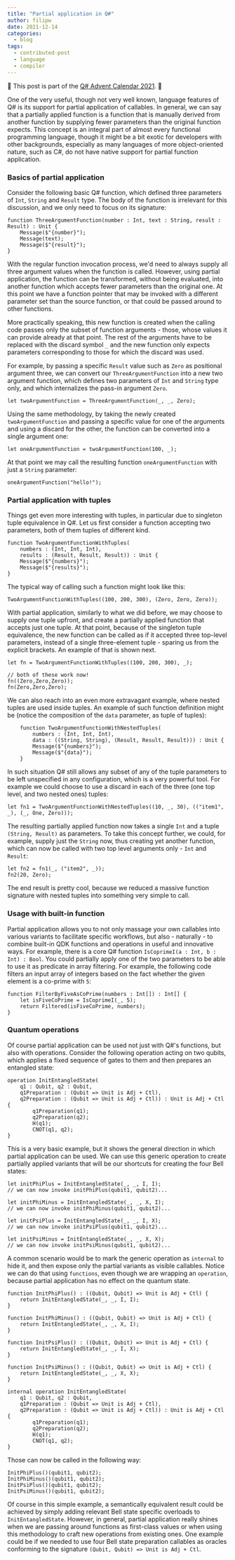 ```yaml
---
title: "Partial application in Q#"
author: filipw
date: 2021-12-14
categories:
  - blog
tags:
  - contributed-post
  - language
  - compiler
---
```


🎄 This post is part of the [Q# Advent Calendar 2021](https://devblogs.microsoft.com/qsharp/q-advent-calendar-2021/). 🎅

One of the very useful, though not very well known, language features of Q# is its support for partial application of callables. In general, we can say that a partially applied function is a function that is manually derived from another function by supplying fewer parameters than the original function expects. This concept is an integral part of almost every functional programming language, though it might be a bit exotic for developers with other backgrounds, especially as many languages of more object-oriented nature, such as C#, do not have native support for partial function application.

### Basics of partial application

Consider the following basic Q# function, which defined three parameters of `Int`, `String` and `Result` type. The body of the function is irrelevant for this discussion, and we only need to focus on its signature:

```
function ThreeArgumentFunction(number : Int, text : String, result : Result) : Unit {
    Message($"{number}");
    Message(text);
    Message($"{result}");
}
```

With the regular function invocation process, we'd need to always supply all three argument values when the function is called. However, using partial application, the function can be transformed, without being evaluated, into another function which accepts fewer parameters than the original one. At this point we have a function pointer that may be invoked with a different parameter set than the source function, or that could be passed around to other functions.

More practically speaking, this new function is created when the calling code passes only the subset of function arguments - those, whose values it can provide already at that point. The rest of the arguments have to be replaced with the discard symbol `_` and the new function only expects parameters corresponding to those for which the discard was used.

For example, by passing a specific `Result` value such as `Zero` as positional argument three, we can convert our `ThreeArgumentFunction` into a new two argument function, which defines two parameters of `Int` and `String` type only, and which internalizes the pass-in argument `Zero`.

```
let twoArgumentFunction = ThreeArgumentFunction(_, _, Zero); 
```

Using the same methodology, by taking the newly created `twoArgumentFunction` and passing a specific value for one of the arguments and using a discard for the other, the function can be converted into a single argument one:

```
let oneArgumentFunction = twoArgumentFunction(100, _); 
```

At that point we may call the resulting function `oneArgumentFunction` with just a `String` parameter:

```
oneArgumentFunction("hello!"); 
```

### Partial application with tuples

Things get even more interesting with tuples, in particular due to singleton tuple equivalence in Q#. Let us first consider a function accepting two parameters, both of them tuples of different kind.

```
function TwoArgumentFunctionWithTuples(
	numbers : (Int, Int, Int), 
	results : (Result, Result, Result)) : Unit {
    Message($"{numbers}");
    Message($"{results}");
}
```

The typical way of calling such a function might look like this:

```
TwoArgumentFunctionWithTuples((100, 200, 300), (Zero, Zero, Zero));
```

With partial application, similarly to what we did before, we may choose to supply one tuple upfront, and create a partially applied function that accepts just one tuple. At that point, because of the singleton tuple equivalence, the new function can be called as if it accepted three top-level parameters, instead of a single three-element tuple - sparing us from the explicit brackets. An example of that is shown next. 

```
let fn = TwoArgumentFunctionWithTuples((100, 200, 300), _);

// both of these work now!
fn((Zero,Zero,Zero)); 
fn(Zero,Zero,Zero); 
```

We can also reach into an even more extravagant example, where nested tuples are used inside tuples. An example of such function definition might be (notice the composition of the `data` parameter, as tuple of tuples):

```
    function TwoArgumentFunctionWithNestedTuples(
    	numbers : (Int, Int, Int), 
    	data : ((String, String), (Result, Result, Result))) : Unit {
        Message($"{numbers}");
        Message($"{data}");
    }
```

In such situation Q# still allows any subset of any of the tuple parameters to be left unspecified in any configuration, which is a very powerful tool. For example we could choose to use a discard in each of the three (one top level, and two nested ones) tuples:

```
let fn1 = TwoArgumentFunctionWithNestedTuples((10, _, 30), (("item1", _), (_, One, Zero)));
```

The resulting partially applied function now takes a single `Int` and a tuple `(String, Result)` as parameters. To take this concept further, we could, for example, supply just the `String` now, thus creating yet another function, which can now be called with two top level arguments only - `Int` and `Result`:

```
let fn2 = fn1(_, ("item2", _));
fn2(20, Zero); 
```

The end result is pretty cool, because we reduced a massive function signature with nested tuples into something very simple to call.

### Usage with built-in function

Partial application allows you to not only massage your own callables into various variants to facilitate specific workflows, but also - naturally - to combine built-in QDK functions and operations in useful and innovative ways. For example, there is a core Q# function `IsCoprimeI(a : Int, b : Int) : Bool`. You could partially apply one of the two parameters to be able to use it as predicate in array filtering. For example, the following code filters an input array of integers based on the fact whether the given element is a co-prime with `5`: 

```
function FilterByFiveAsCoPrime(numbers : Int[]) : Int[] {
    let isFiveCoPrime = IsCoprimeI(_, 5);
    return Filtered(isFiveCoPrime, numbers);
}   
```

### Quantum operations

Of course partial application can be used not just with Q#'s functions, but also with operations. Consider the following operation acting on two qubits, which applies a fixed sequence of gates to them and then prepares an entangled state:

```
operation InitEntangledState(
    q1 : Qubit, q2 : Qubit, 
    q1Preparation : (Qubit => Unit is Adj + Ctl), 
    q2Preparation : (Qubit => Unit is Adj + Ctl)) : Unit is Adj + Ctl {
        q1Preparation(q1);
        q2Preparation(q2);
        H(q1);
        CNOT(q1, q2);
}
```

This is a very basic example, but it shows the general direction in which partial application can be used. We can use this generic operation to create partially applied variants that will be our shortcuts for creating the four Bell states:

```
let initPhiPlus = InitEntangledState(_, _, I, I);
// we can now invoke initPhiPlus(qubit1, qubit2)...

let initPhiMinus = InitEntangledState(_, _, X, I);
// we can now invoke initPhiMinus(qubit1, qubit2)...

let initPsiPlus = InitEntangledState(_, _, I, X);
// we can now invoke initPsiPlus(qubit1, qubit2)...

let initPsiMinus = InitEntangledState(_, _, X, X);
// we can now invoke initPsiMinus(qubit1, qubit2)...
```

A common scenario would be to mark the generic operation as `internal` to hide it, and then expose only the partial variants as visible callables. Notice we can do that using `functions`, even though we are wrapping an `operation`, because partial application has no effect on the quantum state.

```
function InitPhiPlus() : ((Qubit, Qubit) => Unit is Adj + Ctl) {
    return InitEntangledState(_, _, I, I);
}

function InitPhiMinus() : ((Qubit, Qubit) => Unit is Adj + Ctl) {
    return InitEntangledState(_, _, X, I);
}

function InitPsiPlus() : ((Qubit, Qubit) => Unit is Adj + Ctl) {
    return InitEntangledState(_, _, I, X);
}

function InitPsiMinus() : ((Qubit, Qubit) => Unit is Adj + Ctl) {
    return InitEntangledState(_, _, X, X);
}

internal operation InitEntangledState(
    q1 : Qubit, q2 : Qubit, 
    q1Preparation : (Qubit => Unit is Adj + Ctl), 
    q2Preparation : (Qubit => Unit is Adj + Ctl)) : Unit is Adj + Ctl {
        q1Preparation(q1);
        q2Preparation(q2);
        H(q1);
        CNOT(q1, q2);
}
```

Those can now be called in the following way:

```
InitPhiPlus()(qubit1, qubit2);
InitPhiMinus()(qubit1, qubit2);
InitPsiPlus()(qubit1, qubit2);
InitPsiMinus()(qubit1, qubit2);
```

Of course in this simple example, a semantically equivalent result could be achieved by simply adding relevant Bell state specific  overloads to `InitEntangledState`. However, in general, partial application really shines when we are passing around functions as first-class values or when using this methodology to craft new operations from existing ones. One example could be if we needed to use four Bell state preparation callables as oracles conforming to the signature `(Qubit, Qubit) => Unit is Adj + Ctl`.
